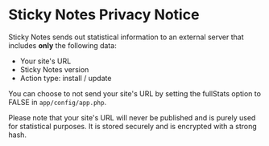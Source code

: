 # Sticky Notes Privacy Notice

Sticky Notes sends out statistical information to an external server that
includes **only** the following data:

* Your site's URL
* Sticky Notes version
* Action type: install / update

You can choose to not send your site's URL by setting the fullStats option
to FALSE in `app/config/app.php`.

Please note that your site's URL will never be published and is purely used
for statistical purposes. It is stored securely and is encrypted with a
strong hash.
